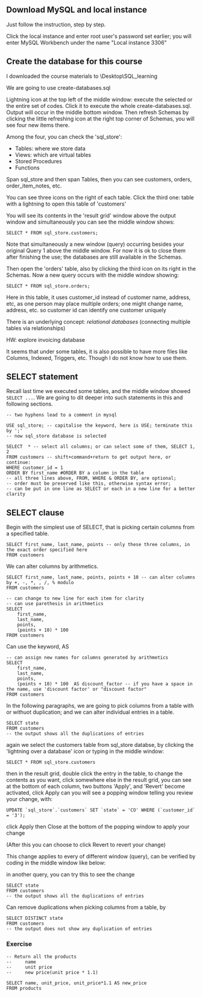 ## Download MySQL and local instance
Just follow the instruction, step by step.

Click the local instance and enter root user's password set earlier; you will enter MySQL Workbench under the name "Local instance 3306"

## Create the database for this course
I downloaded the course materials to \Desktop\SQL_learning

We are going to use create-databases.sql 

Lightning icon at the top left of the middle window: execute the selected or the entire set of codes. 
Click it to execute the whole create-databases.sql.
Output will occur in the middle bottom window. 
Then refresh Schemas by clicking the little refreshing icon at the right top corner of Schemas, 
you will see four new items there.

Among the four, you can check the 'sql_store':
- Tables: where we store data
- Views: which are virtual tables
- Stored Procedures
- Functions

Span sql_store and then span Tables, 
then you can see 
customers, orders, order_item_notes, etc.

You can see three icons on the right of each table. 
Click the third one: table with a lightning to open this table of 'customers'

You will see its contents in the 'result grid' window above the output window 
and simultaneously you can see the middle window shows: 
```mysql
SELECT * FROM sql_store.customers;
```
Note that simultaneously a new window (query) occurring besides your original Query 1 above the middle window. For now it is ok to close them after finishing the use; the databases are still available in the Schemas.

Then open the 'orders' table, also by clicking the third icon on its right in the Schemas. 
Now a new query occurs with the middle window showing: 
```mysql
SELECT * FROM sql_store.orders;
```
Here in this table, it uses customer_id instead of customer name, address, etc, as one person may place multiple orders; one might change name, address, etc. 
so customer id can identify one customer uniquely

There is an underlying concept: 
_relational databases_ (connecting multiple tables via relationships)



HW: explore invoicing database

It seems that under some tables, it is also possible to have more files like Columns, Indexed, Triggers, etc. Though I do not know how to use them.


## SELECT statement
Recall last time we executed some tables, and the middle window showed `SELECT ...`. 
We are going to dit deeper into such statements in this and following sections.
```mysql
-- two hyphens lead to a comment in mysql

USE sql_store; -- capitalise the keyword, here is USE; terminate this by ';'
-- now sql_store database is selected

SELECT  * -- select all columns; or can select some of them, SELECT 1, 2
FROM customers -- shift+command+return to get output here, or continue:
WHERE customer_id = 1
ORDER BY first_name #ORDER BY a column in the table
-- all three lines above, FROM, WHERE & ORDER BY, are optional; 
-- order must be preserved like this, otherwise syntax error; 
-- can be put in one line as SELECT or each in a new line for a better clarity
```

## SELECT clause
Begin with the simplest use of SELECT, that is picking certain columns from a specified table. 
```mysql
SELECT first_name, last_name, points -- only these three columns, in the exact order specified here
FROM customers
```
We can alter columns by arithmetics.
```mysql
SELECT first_name, last_name, points, points + 10 -- can alter columns by +, -, *, , /, % modulo
FROM customers
```

```mysql
-- can change to new line for each item for clarity
-- can use parethesis in arithmetics
SELECT 
    first_name,  
    last_name, 
    points, 
    (points + 10) * 100 
FROM customers
```
Can use the keyword, AS
```mysql
-- can assign new names for columns generated by arithmetics
SELECT 
    first_name,  
    last_name, 
    points, 
    (points + 10) * 100  AS discount_factor -- if you have a space in the name, use 'discount factor' or "discount factor"
FROM customers
```
In the following paragraphs, we are going to pick columns from a table with or withuot duplication; and we can alter individual entries in a table.
```mysql
SELECT state
FROM customers
-- the output shows all the duplications of entries
```
again we select the customers table from sql_store databse, 
by clicking the 'lightning over a database' icon or typing in the middle window:
```mysql
SELECT * FROM sql_store.customers
```
then in the result grid, double click the entry in the table, to change the contents as you want, 
click somewhere else in the result grid,
you can see at the bottom of each column, two buttons 'Apply', and 'Revert' become activated, 
click Apply can you will see a popping window telling you review your change, with: 
```mysql
UPDATE `sql_store`.`customers` SET `state` = 'CO' WHERE (`customer_id` = '3');
```
click Apply then Close at the bottom of the popping window to apply your change

(After this you can choose to click Revert to revert your change)

This change applies to every of different window (query), 
can be verified by coding in the middle window like below:

in another query, you can try this to see the change
```mysql
SELECT state
FROM customers
-- the output shows all the duplications of entries
```
Can remove duplications when picking columns from a table, by
```mysql
SELECT DISTINCT state
FROM customers
-- the output does not show any duplication of entries
```

### Exercise
```mysql
-- Return all the products
--     name
--     unit price
--     new price(unit price * 1.1)

SELECT name, unit_price, unit_price*1.1 AS new_price
FROM products
```
